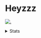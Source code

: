 # Heyzzz  

[![.](https://skillicons.dev/icons?i=js,ts,nextjs,nestjs,mongodb)](https://skillicons.dev)  

<details>
<summary>Stats</summary
<!--START_SECTION:waka-->

```txt
TypeScript   8 hrs 49 mins   █████████████▒░░░░░░░░░░░   53.29 %
JavaScript   3 hrs 22 mins   █████░░░░░░░░░░░░░░░░░░░░   20.38 %
JSON         1 hr 48 mins    ██▓░░░░░░░░░░░░░░░░░░░░░░   10.90 %
Rust         1 hr 41 mins    ██▓░░░░░░░░░░░░░░░░░░░░░░   10.18 %
CSS          40 mins         █░░░░░░░░░░░░░░░░░░░░░░░░   04.12 %
```

<!--END_SECTION:waka-->
</details>
